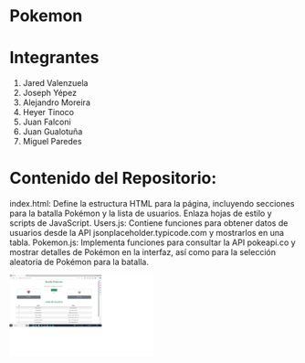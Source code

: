 # Pokemon
# Integrantes

1. Jared Valenzuela
2. Joseph Yépez
3. Alejandro Moreira
4. Heyer Tinoco
5. Juan Falconi
6. Juan Gualotuña
7. Miguel Paredes


# Contenido del Repositorio:
index.html: Define la estructura HTML para la página, incluyendo secciones para la batalla Pokémon y la lista de usuarios. Enlaza hojas de estilo y scripts de JavaScript.
Users.js: Contiene funciones para obtener datos de usuarios desde la API jsonplaceholder.typicode.com y mostrarlos en una tabla.
Pokemon.js: Implementa funciones para consultar la API pokeapi.co y mostrar detalles de Pokémon en la interfaz, así como para la selección aleatoria de Pokémon para la batalla.

<img src="img_api.png" alt="Captura de Pantalla" style="width: 50%; height: auto;">
